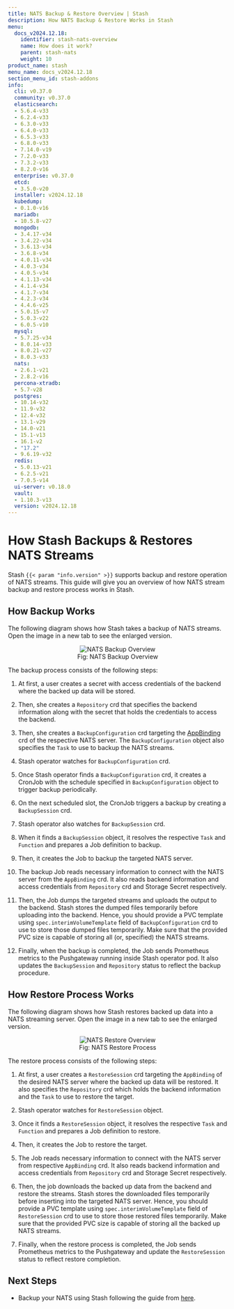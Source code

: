 ```yaml
---
title: NATS Backup & Restore Overview | Stash
description: How NATS Backup & Restore Works in Stash
menu:
  docs_v2024.12.18:
    identifier: stash-nats-overview
    name: How does it work?
    parent: stash-nats
    weight: 10
product_name: stash
menu_name: docs_v2024.12.18
section_menu_id: stash-addons
info:
  cli: v0.37.0
  community: v0.37.0
  elasticsearch:
  - 5.6.4-v33
  - 6.2.4-v33
  - 6.3.0-v33
  - 6.4.0-v33
  - 6.5.3-v33
  - 6.8.0-v33
  - 7.14.0-v19
  - 7.2.0-v33
  - 7.3.2-v33
  - 8.2.0-v16
  enterprise: v0.37.0
  etcd:
  - 3.5.0-v20
  installer: v2024.12.18
  kubedump:
  - 0.1.0-v16
  mariadb:
  - 10.5.8-v27
  mongodb:
  - 3.4.17-v34
  - 3.4.22-v34
  - 3.6.13-v34
  - 3.6.8-v34
  - 4.0.11-v34
  - 4.0.3-v34
  - 4.0.5-v34
  - 4.1.13-v34
  - 4.1.4-v34
  - 4.1.7-v34
  - 4.2.3-v34
  - 4.4.6-v25
  - 5.0.15-v7
  - 5.0.3-v22
  - 6.0.5-v10
  mysql:
  - 5.7.25-v34
  - 8.0.14-v33
  - 8.0.21-v27
  - 8.0.3-v33
  nats:
  - 2.6.1-v21
  - 2.8.2-v16
  percona-xtradb:
  - 5.7-v28
  postgres:
  - 10.14-v32
  - 11.9-v32
  - 12.4-v32
  - 13.1-v29
  - 14.0-v21
  - 15.1-v13
  - 16.1-v2
  - "17.2"
  - 9.6.19-v32
  redis:
  - 5.0.13-v21
  - 6.2.5-v21
  - 7.0.5-v14
  ui-server: v0.18.0
  vault:
  - 1.10.3-v13
  version: v2024.12.18
---
```


# How Stash Backups & Restores NATS Streams

Stash `{{< param "info.version" >}}` supports backup and restore operation of NATS streams. This guide will give you an overview of how NATS stream backup and restore process works in Stash.

## How Backup Works

The following diagram shows how Stash takes a backup of NATS streams. Open the image in a new tab to see the enlarged version.

<figure align="center">
 <img alt="NATS Backup Overview" src="/docs/v2024.12.18/addons/nats/overview/images/backup_overview.svg">
  <figcaption align="center">Fig: NATS Backup Overview</figcaption>
</figure>

The backup process consists of the following steps:

1. At first, a user creates a secret with access credentials of the backend where the backed up data will be stored.

2. Then, she creates a `Repository` crd that specifies the backend information along with the secret that holds the credentials to access the backend.

3. Then, she creates a `BackupConfiguration` crd targeting the [AppBinding](/docs/v2024.12.18/concepts/crds/appbinding/) crd of the respective NATS server. The `BackupConfiguration` object also specifies the `Task` to use to backup the NATS streams.

4. Stash operator watches for `BackupConfiguration` crd.

5. Once Stash operator finds a `BackupConfiguration` crd, it creates a CronJob with the schedule specified in `BackupConfiguration` object to trigger backup periodically.

6. On the next scheduled slot, the CronJob triggers a backup by creating a `BackupSession` crd.

7. Stash operator also watches for `BackupSession` crd.

8. When it finds a `BackupSession` object, it resolves the respective `Task` and `Function` and prepares a Job definition to backup.

9. Then, it creates the Job to backup the targeted NATS server.

10. The backup Job reads necessary information to connect with the NATS server from the `AppBinding` crd. It also reads backend information and access credentials from `Repository` crd and Storage Secret respectively.

11. Then, the Job dumps the targeted streams and uploads the output to the backend. Stash stores the dumped files temporarily before uploading into the backend. Hence, you should provide a PVC template using `spec.interimVolumeTemplate` field of `BackupConfiguration` crd to use to store those dumped files temporarily. Make sure that the provided PVC size is capable of storing all (or, specified) the NATS streams.

12. Finally, when the backup is completed, the Job sends Prometheus metrics to the Pushgateway running inside Stash operator pod. It also updates the `BackupSession` and `Repository` status to reflect the backup procedure.

## How Restore Process Works

The following diagram shows how Stash restores backed up data into a NATS streaming server. Open the image in a new tab to see the enlarged version.

<figure align="center">
 <img alt="NATS Restore Overview" src="/docs/v2024.12.18/addons/nats/overview/images/restore_overview.svg">
  <figcaption align="center">Fig: NATS Restore Process</figcaption>
</figure>

The restore process consists of the following steps:

1. At first, a user creates a `RestoreSession` crd targeting the `AppBinding` of the desired NATS server where the backed up data will be restored. It also specifies the `Repository` crd which holds the backend information and the `Task` to use to restore the target.

2. Stash operator watches for `RestoreSession` object.

3. Once it finds a `RestoreSession` object, it resolves the respective `Task` and `Function` and prepares a Job definition to restore.

4. Then, it creates the Job to restore the target.

5. The Job reads necessary information to connect with the NATS server from respective `AppBinding` crd. It also reads backend information and access credentials from `Repository` crd and Storage Secret respectively.

6. Then, the job downloads the backed up data from the backend and restore the streams. Stash stores the downloaded files temporarily before inserting into the targeted NATS server. Hence, you should provide a PVC template using `spec.interimVolumeTemplate` field of `RestoreSession` crd to use to store those restored files temporarily. Make sure that the provided PVC size is capable of storing all the backed up NATS streams.

7. Finally, when the restore process is completed, the Job sends Prometheus metrics to the Pushgateway and update the `RestoreSession` status to reflect restore completion.

## Next Steps

- Backup your NATS using Stash following the guide from [here](/docs/v2024.12.18/addons/nats/helm/).
